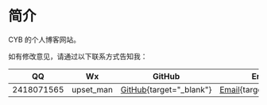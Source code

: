 
# **简介**

CYB 的个人博客网站。

如有修改意见，请通过以下联系方式告知我：

|QQ|Wx|GitHub|Email|
|:-:|:-:|:-:|:-:|
|2418071565|upset_man|[GitHub](https://github.com/2418071565){target="_blank"}|[Email](mailto:IdelCyb@163.com){target="_blank"}|


